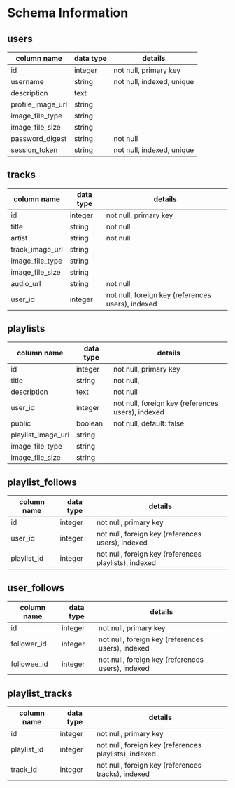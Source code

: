# Schema Information

## users
column name     | data type | details
----------------|-----------|-----------------------
id              | integer   | not null, primary key
username        | string    | not null, indexed, unique
description     | text      |
profile_image_url   | string    |
image_file_type | string |
image_file_size | string |
password_digest | string    | not null
session_token   | string    | not null, indexed, unique

## tracks
column name | data type | details
------------|-----------|-----------------------
id          | integer   | not null, primary key
title       | string    | not null
artist      | string    | not null
track_image_url   | string    |
image_file_type | string |
image_file_size | string |
audio_url   | string    | not null
user_id     | integer   | not null, foreign key (references users), indexed


## playlists
column name | data type | details
------------|-----------|-----------------------
id          | integer   | not null, primary key
title       | string    | not null,
description | text      | not null
user_id     | integer   | not null, foreign key (references users), indexed
public      | boolean   | not null, default: false
playlist_image_url   | string    |
image_file_type | string |
image_file_size | string |

## playlist_follows
column name | data type | details
------------|-----------|-----------------------
id          | integer   | not null, primary key
user_id     | integer    | not null, foreign key (references users), indexed
playlist_id | integer   | not null, foreign key (references playlists), indexed


## user_follows
column name | data type | details
------------|-----------|-----------------------
id          | integer   | not null, primary key
follower_id | integer   | not null, foreign key (references users), indexed
followee_id | integer   | not null, foreign key (references users), indexed

## playlist_tracks
column name | data type | details
------------|-----------|-----------------------
id          | integer   | not null, primary key
playlist_id | integer   | not null, foreign key (references playlists), indexed
track_id    | integer   | not null, foreign key (references tracks), indexed
